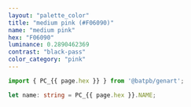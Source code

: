 ```yaml
---
layout: "palette_color"
title: "medium pink (#F06090)"
name: "medium pink"
hex: "F06090"
luminance: 0.2890462369
contrast: "black-pass"
color_category: "pink"
---
```


```typescript
import { PC_{{ page.hex }} } from '@batpb/genart';

let name: string = PC_{{ page.hex }}.NAME;
```
